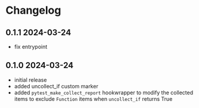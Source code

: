 # Changelog

## 0.1.1 2024-03-24
- fix entrypoint

## 0.1.0 2024-03-24
- initial release
- added uncollect_if custom marker
- added `pytest_make_collect_report` hookwrapper to modify the collected items to exclude `Function` items when `uncollect_if` returns True
